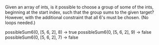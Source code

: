Given an array of ints, is it possible to choose a group of some of the ints,
beginning at the start index, such that the group sums to the given target?
However, with the additional constraint that all 6&#39;s must be chosen. (No
loops needed.)

possibleSum6(0, [5, 6, 2], 8) → true
possibleSum6(0, [5, 6, 2], 9) → false
possibleSum6(0, [5, 6, 2], 7) → false